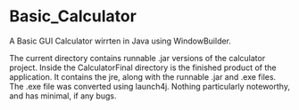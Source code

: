 # Basic_Calculator
A Basic GUI Calculator wirrten in Java using WindowBuilder.

The current directory contains runnable .jar versions of the calculator project.
Inside the CalculatorFinal directory is the finished product of the application. It contains the jre, along with the runnable .jar and .exe files. The .exe file was converted using launch4j. Nothing particularly noteworthy, and has minimal, if any bugs.
